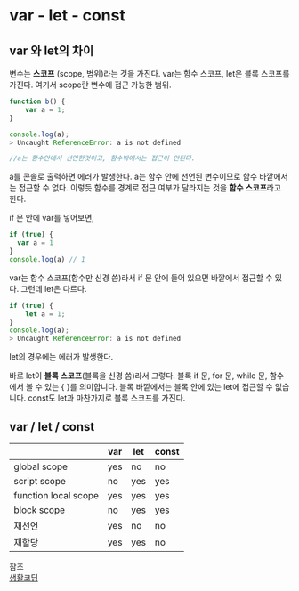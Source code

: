 # var - let - const

## var 와 let의 차이

변수는 **스코프** (scope, 범위)라는 것을 가진다. var는 함수 스코프, let은 블록 스코프를 가진다.
여기서 scope란 변수에 접근 가능한 범위.

```jsx
function b() {
	var a = 1;
}

console.log(a);
> Uncaught ReferenceError: a is not defined

//a는 함수안에서 선언한것이고, 함수밖에서는 접근이 안된다.
```

a를 콘솔로 출력하면 에러가 발생한다. a는 함수 안에 선언된 변수이므로 함수 바깥에서는 접근할 수 없다. 이렇듯 함수를 경계로 접근 여부가 달라지는 것을 **함수 스코프**라고 한다.

if 문 안에 var를 넣어보면,

```jsx
if (true) {
  var a = 1
}
console.log(a) // 1
```

var는 함수 스코프(함수만 신경 씀)라서 if 문 안에 들어 있으면 바깥에서 접근할 수 있다. 그런데 let은 다르다.

```jsx
if (true) {
	let a = 1;
}
console.log(a);
> Uncaught ReferenceError: a is not defined
```

let의 경우에는 에러가 발생한다.

바로 let이 **블록 스코프**(블록을 신경 씀)라서 그렇다. 블록 if 문, for 문, while 문, 함수에서 볼 수 있는 { }를 의미합니다. 블록 바깥에서는 블록 안에 있는 let에 접근할 수 없습니다. const도 let과 마찬가지로 블록 스코프를 가진다.

## var / let / const

|                      | var | let | const |
| -------------------- | --- | --- | ----- |
| global scope         | yes | no  | no    |
| script scope         | no  | yes | yes   |
| function local scope | yes | yes | yes   |
| block scope          | no  | yes | yes   |
| 재선언               | yes | no  | no    |
| 재할당               | yes | yes | no    |

참조  
[생활코딩](https://www.youtube.com/watch?v=61iolhWgQt0&t=293s)
